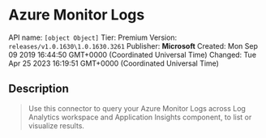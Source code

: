 # Azure Monitor Logs
API name: `[object Object]`
Tier: Premium
Version: `releases/v1.0.1630\1.0.1630.3261`
Publisher: **Microsoft**
Created: Mon Sep 09 2019 16:44:50 GMT+0000 (Coordinated Universal Time)
Changed: Tue Apr 25 2023 16:19:51 GMT+0000 (Coordinated Universal Time)

## Description
> Use this connector to query your Azure Monitor Logs across Log Analytics workspace and Application Insights component, to list or visualize results.
